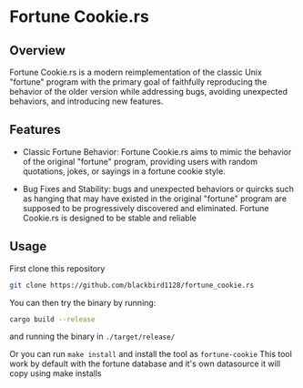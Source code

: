 # Fortune Cookie.rs

## Overview

Fortune Cookie.rs is a modern reimplementation of the classic Unix "fortune" program with the primary goal of faithfully reproducing the behavior of the older version while addressing bugs, avoiding unexpected behaviors, and introducing new features.

## Features

- Classic Fortune Behavior: Fortune Cookie.rs aims to mimic the behavior of the original "fortune" program, providing users with random quotations, jokes, or sayings in a fortune cookie style.

- Bug Fixes and Stability: bugs and unexpected behaviors or quircks such as hanging that may have existed in the original "fortune" program are supposed to be progressively discovered and eliminated.
Fortune Cookie.rs is designed to be stable and reliable

## Usage

First clone this repository
```bash
git clone https://github.com/blackbird1128/fortune_cookie.rs
```

You can then try the binary by running:
```bash
cargo build --release
```
and running the binary in `./target/release/`

Or you can run `make install` and install the tool as `fortune-cookie`
This tool work by default with the fortune database and it's own datasource it will copy using make installs

